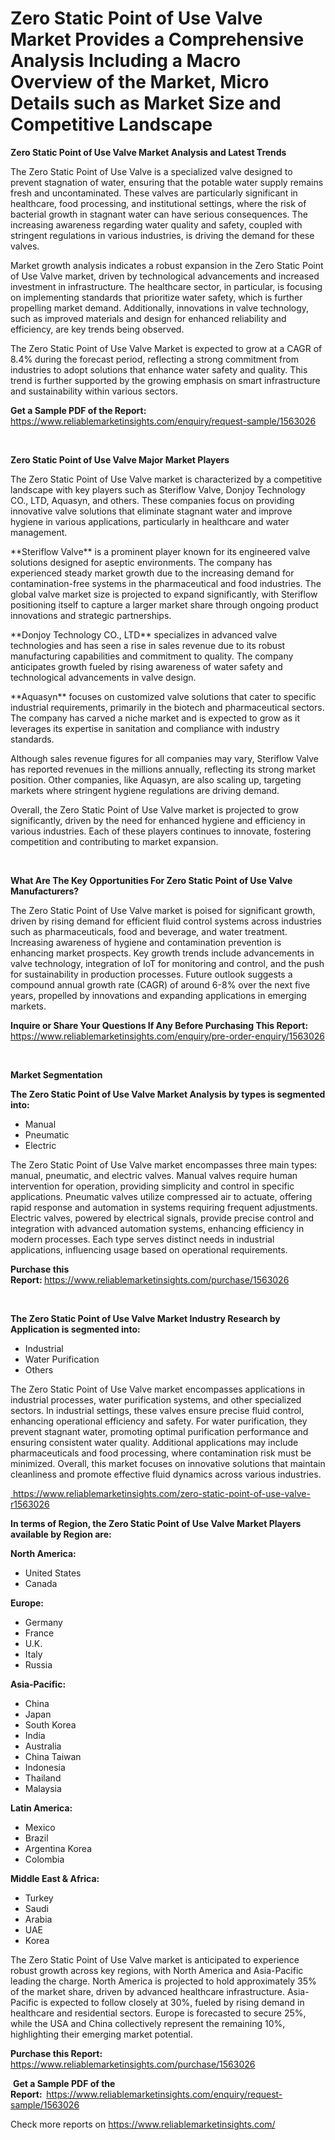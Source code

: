 <p><h1>Zero Static Point of Use Valve Market Provides a Comprehensive Analysis Including a Macro Overview of the Market, Micro Details such as Market Size and Competitive Landscape</h1></p><p><strong>Zero Static Point of Use Valve Market Analysis and Latest Trends</strong></p>
<p><p>The Zero Static Point of Use Valve is a specialized valve designed to prevent stagnation of water, ensuring that the potable water supply remains fresh and uncontaminated. These valves are particularly significant in healthcare, food processing, and institutional settings, where the risk of bacterial growth in stagnant water can have serious consequences. The increasing awareness regarding water quality and safety, coupled with stringent regulations in various industries, is driving the demand for these valves.</p><p>Market growth analysis indicates a robust expansion in the Zero Static Point of Use Valve market, driven by technological advancements and increased investment in infrastructure. The healthcare sector, in particular, is focusing on implementing standards that prioritize water safety, which is further propelling market demand. Additionally, innovations in valve technology, such as improved materials and design for enhanced reliability and efficiency, are key trends being observed.</p><p>The Zero Static Point of Use Valve Market is expected to grow at a CAGR of 8.4% during the forecast period, reflecting a strong commitment from industries to adopt solutions that enhance water safety and quality. This trend is further supported by the growing emphasis on smart infrastructure and sustainability within various sectors.</p></p>
<p><strong>Get a Sample PDF of the Report:&nbsp;</strong> <a href="https://www.reliablemarketinsights.com/enquiry/request-sample/1563026?utm_campaign=2738&utm_medium=2&utm_source=Github&utm_content=ia&utm_term=25022025&utm_id=zero-static-point-of-use-valve">https://www.reliablemarketinsights.com/enquiry/request-sample/1563026</a></p>
<p>&nbsp;</p>
<p><strong>Zero Static Point of Use Valve Major Market Players</strong></p>
<p><p>The Zero Static Point of Use Valve market is characterized by a competitive landscape with key players such as Steriflow Valve, Donjoy Technology CO., LTD, Aquasyn, and others. These companies focus on providing innovative valve solutions that eliminate stagnant water and improve hygiene in various applications, particularly in healthcare and water management.</p><p>**Steriflow Valve** is a prominent player known for its engineered valve solutions designed for aseptic environments. The company has experienced steady market growth due to the increasing demand for contamination-free systems in the pharmaceutical and food industries. The global valve market size is projected to expand significantly, with Steriflow positioning itself to capture a larger market share through ongoing product innovations and strategic partnerships.</p><p>**Donjoy Technology CO., LTD** specializes in advanced valve technologies and has seen a rise in sales revenue due to its robust manufacturing capabilities and commitment to quality. The company anticipates growth fueled by rising awareness of water safety and technological advancements in valve design.</p><p>**Aquasyn** focuses on customized valve solutions that cater to specific industrial requirements, primarily in the biotech and pharmaceutical sectors. The company has carved a niche market and is expected to grow as it leverages its expertise in sanitation and compliance with industry standards.</p><p>Although sales revenue figures for all companies may vary, Steriflow Valve has reported revenues in the millions annually, reflecting its strong market position. Other companies, like Aquasyn, are also scaling up, targeting markets where stringent hygiene regulations are driving demand.</p><p>Overall, the Zero Static Point of Use Valve market is projected to grow significantly, driven by the need for enhanced hygiene and efficiency in various industries. Each of these players continues to innovate, fostering competition and contributing to market expansion.</p></p>
<p>&nbsp;</p>
<p><strong>What Are The Key Opportunities For Zero Static Point of Use Valve Manufacturers?</strong></p>
<p><p>The Zero Static Point of Use Valve market is poised for significant growth, driven by rising demand for efficient fluid control systems across industries such as pharmaceuticals, food and beverage, and water treatment. Increasing awareness of hygiene and contamination prevention is enhancing market prospects. Key growth trends include advancements in valve technology, integration of IoT for monitoring and control, and the push for sustainability in production processes. Future outlook suggests a compound annual growth rate (CAGR) of around 6-8% over the next five years, propelled by innovations and expanding applications in emerging markets.</p></p>
<p><strong>Inquire or Share Your Questions If Any Before Purchasing This Report:</strong> <a href="https://www.reliablemarketinsights.com/enquiry/pre-order-enquiry/1563026?utm_campaign=2738&utm_medium=2&utm_source=Github&utm_content=ia&utm_term=25022025&utm_id=zero-static-point-of-use-valve">https://www.reliablemarketinsights.com/enquiry/pre-order-enquiry/1563026</a></p>
<p>&nbsp;</p>
<p><strong>Market Segmentation</strong></p>
<p><strong>The Zero Static Point of Use Valve Market Analysis by types is segmented into:</strong></p>
<p><ul><li>Manual</li><li>Pneumatic</li><li>Electric</li></ul></p>
<p><p>The Zero Static Point of Use Valve market encompasses three main types: manual, pneumatic, and electric valves. Manual valves require human intervention for operation, providing simplicity and control in specific applications. Pneumatic valves utilize compressed air to actuate, offering rapid response and automation in systems requiring frequent adjustments. Electric valves, powered by electrical signals, provide precise control and integration with advanced automation systems, enhancing efficiency in modern processes. Each type serves distinct needs in industrial applications, influencing usage based on operational requirements.</p></p>
<p><strong>Purchase this Report:&nbsp;</strong><a href="https://www.reliablemarketinsights.com/purchase/1563026?utm_campaign=2738&utm_medium=2&utm_source=Github&utm_content=ia&utm_term=25022025&utm_id=zero-static-point-of-use-valve">https://www.reliablemarketinsights.com/purchase/1563026</a></p>
<p>&nbsp;</p>
<p><strong>The Zero Static Point of Use Valve Market Industry Research by Application is segmented into:</strong></p>
<p><ul><li>Industrial</li><li>Water Purification</li><li>Others</li></ul></p>
<p><p>The Zero Static Point of Use Valve market encompasses applications in industrial processes, water purification systems, and other specialized sectors. In industrial settings, these valves ensure precise fluid control, enhancing operational efficiency and safety. For water purification, they prevent stagnant water, promoting optimal purification performance and ensuring consistent water quality. Additional applications may include pharmaceuticals and food processing, where contamination risk must be minimized. Overall, this market focuses on innovative solutions that maintain cleanliness and promote effective fluid dynamics across various industries.</p></p>
<p><a href="https://www.reliablemarketinsights.com/zero-static-point-of-use-valve-r1563026?utm_campaign=2738&utm_medium=2&utm_source=Github&utm_content=ia&utm_term=25022025&utm_id=zero-static-point-of-use-valve">&nbsp;https://www.reliablemarketinsights.com/zero-static-point-of-use-valve-r1563026</a></p>
<p><strong>In terms of Region, the Zero Static Point of Use Valve Market Players available by Region are:</strong></p>
<p>
    <p> <strong> North America: </strong>
        <ul>
            <li>United States</li>
            <li>Canada</li>
        </ul>
        </p> 
    <p> <strong> Europe: </strong>
        <ul>
            <li>Germany</li>
            <li>France</li>
            <li>U.K.</li>
            <li>Italy</li>
            <li>Russia</li>
        </ul>
        </p> 
    <p> <strong> Asia-Pacific: </strong>
        <ul>
            <li>China</li>
            <li>Japan</li>
            <li>South Korea</li>
            <li>India</li>
            <li>Australia</li>
            <li>China Taiwan</li>
            <li>Indonesia</li>
            <li>Thailand</li>
            <li>Malaysia</li>
        </ul>
        </p> 
    <p> <strong> Latin America: </strong>
        <ul>
            <li>Mexico</li>
            <li>Brazil</li>
            <li>Argentina Korea</li>
            <li>Colombia</li>
        </ul>
        </p> 
    <p> <strong> Middle East & Africa: </strong>
        <ul>
            <li>Turkey</li>
            <li>Saudi</li>
            <li>Arabia</li>
            <li>UAE</li>
            <li>Korea</li>
        </ul>
    </p>
    </p>
<p><p>The Zero Static Point of Use Valve market is anticipated to experience robust growth across key regions, with North America and Asia-Pacific leading the charge. North America is projected to hold approximately 35% of the market share, driven by advanced healthcare infrastructure. Asia-Pacific is expected to follow closely at 30%, fueled by rising demand in healthcare and residential sectors. Europe is forecasted to secure 25%, while the USA and China collectively represent the remaining 10%, highlighting their emerging market potential.</p></p>
<p><strong>Purchase this Report: </strong><a href="https://www.reliablemarketinsights.com/purchase/1563026?utm_campaign=2738&utm_medium=2&utm_source=Github&utm_content=ia&utm_term=25022025&utm_id=zero-static-point-of-use-valve">https://www.reliablemarketinsights.com/purchase/1563026</a></p>
<p>&nbsp;<strong>Get a Sample PDF of the Report:&nbsp;&nbsp;</strong><a href="https://www.reliablemarketinsights.com/enquiry/request-sample/1563026?utm_campaign=2738&utm_medium=2&utm_source=Github&utm_content=ia&utm_term=25022025&utm_id=zero-static-point-of-use-valve">https://www.reliablemarketinsights.com/enquiry/request-sample/1563026</a></p>
<p><strong></strong></p>
<p>Check more reports on <a href="https://www.reliablemarketinsights.com/?utm_campaign=2738&utm_medium=2&utm_source=Github&utm_content=ia&utm_term=25022025&utm_id=zero-static-point-of-use-valve">https://www.reliablemarketinsights.com/</a></p>